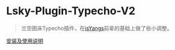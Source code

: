 # Lsky-Plugin-Typecho-V2
> 兰空图床Typecho插件，在[isYangs](https://github.com/isYangs/LskyPro-Plugins)前辈的基础上做了些小调整。

[安装及使用说明](https://blog.catseek.uk/index.php/archives/30/)
